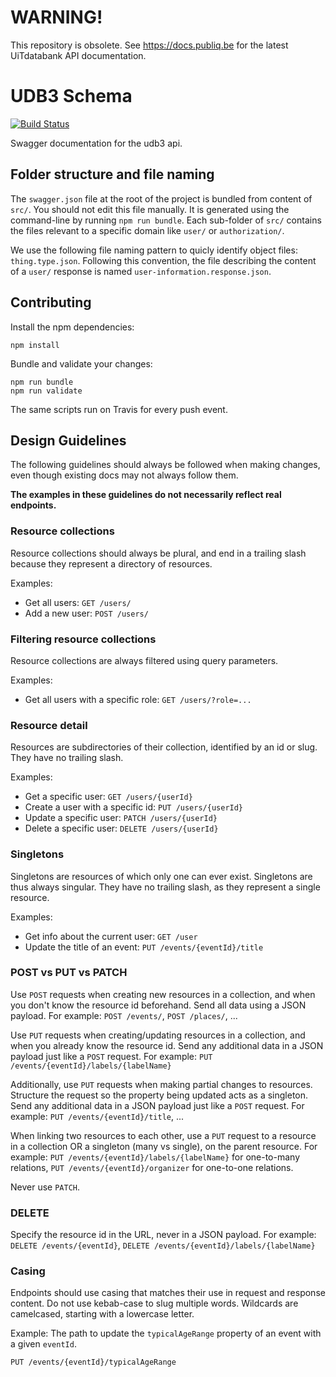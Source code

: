 # WARNING!

This repository is obsolete. See https://docs.publiq.be for the latest UiTdatabank API documentation.

# UDB3 Schema

[![Build Status](https://travis-ci.org/cultuurnet/udb3-schema.svg?branch=master)](https://travis-ci.org/cultuurnet/udb3-schema)

Swagger documentation for the udb3 api.

## Folder structure and file naming

The `swagger.json` file at the root of the project is bundled from content of `src/`. You should not edit this file manually. It is generated using the command-line by running `npm run bundle`. Each sub-folder of `src/` contains the files relevant to a specific domain like `user/` or `authorization/`.

We use the following file naming pattern to quicly identify object files: `thing.type.json`. Following this convention, the file describing the content of a `user/` response is named `user-information.response.json`.

## Contributing

Install the npm dependencies:

    npm install
    
Bundle and validate your changes:

    npm run bundle
    npm run validate
    
The same scripts run on Travis for every push event.

## Design Guidelines

The following guidelines should always be followed when making changes, even though existing docs may not always follow them.

**The examples in these guidelines do not necessarily reflect real endpoints.**

### Resource collections

Resource collections should always be plural, and end in a trailing slash because they represent a directory of resources.

Examples:
- Get all users: `GET /users/`
- Add a new user: `POST /users/`

### Filtering resource collections

Resource collections are always filtered using query parameters.

Examples:
- Get all users with a specific role: `GET /users/?role=...`

### Resource detail

Resources are subdirectories of their collection, identified by an id or slug.
They have no trailing slash.

Examples:
- Get a specific user: `GET /users/{userId}`
- Create a user with a specific id: `PUT /users/{userId}`
- Update a specific user: `PATCH /users/{userId}`
- Delete a specific user: `DELETE /users/{userId}`

### Singletons

Singletons are resources of which only one can ever exist. Singletons are thus always singular.
They have no trailing slash, as they represent a single resource.

Examples:
- Get info about the current user: `GET /user`
- Update the title of an event: `PUT /events/{eventId}/title`

### POST vs PUT vs PATCH

Use `POST` requests when creating new resources in a collection, and when you don't know the resource id beforehand.
Send all data using a JSON payload.
For example: `POST /events/`, `POST /places/`, ...

Use `PUT` requests when creating/updating resources in a collection, and when you already know the resource id.
Send any additional data in a JSON payload just like a `POST` request.
For example: `PUT /events/{eventId}/labels/{labelName}`

Additionally, use `PUT` requests when making partial changes to resources. Structure the request so the property being updated acts as a singleton.
Send any additional data in a JSON payload just like a `POST` request.
For example: `PUT /events/{eventId}/title`, ...

When linking two resources to each other, use a `PUT` request to a resource in a collection OR a singleton (many vs single), on the parent resource.
For example: `PUT /events/{eventId}/labels/{labelName}` for one-to-many relations, `PUT /events/{eventId}/organizer` for one-to-one relations.

Never use `PATCH`.

### DELETE

Specify the resource id in the URL, never in a JSON payload.
For example: `DELETE /events/{eventId}`, `DELETE /events/{eventId}/labels/{labelName}`

### Casing

Endpoints should use casing that matches their use in request and response content. Do not use kebab-case to slug multiple words. Wildcards are camelcased, starting with a lowercase letter.

Example: The path to update the `typicalAgeRange` property of an event with a given `eventId`.

    PUT /events/{eventId}/typicalAgeRange
